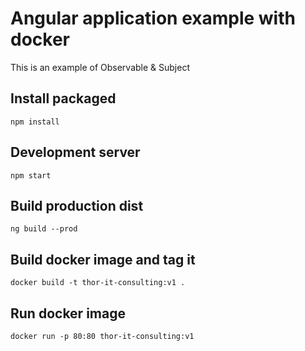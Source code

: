 # Angular application example with docker

This is an example of Observable & Subject

## Install packaged 

```
npm install 
```
## Development server
```
npm start
```


## Build production dist
```
ng build --prod
```


## Build docker image and tag it 
```
docker build -t thor-it-consulting:v1 .
```


## Run docker image
```
docker run -p 80:80 thor-it-consulting:v1
```
